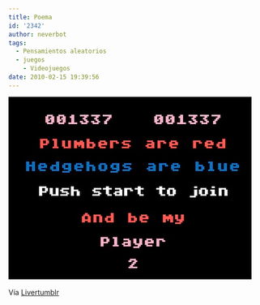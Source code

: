 ```yaml
---
title: Poema
id: '2342'
author: neverbot
tags:
  - Pensamientos aleatorios
  - juegos
    - Videojuegos
date: 2010-02-15 19:39:56
---
```


![201002151939.jpg](./poema/201002151939.jpg)

Vía [Livertumblr](http://livercake.tumblr.com/post/379238300/ooooooooooooooo-sega-nintendo-atari-whatever)